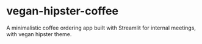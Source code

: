 # vegan-hipster-coffee
A minimalistic coffee ordering app built with Streamlit for internal meetings, with vegan hipster theme.
